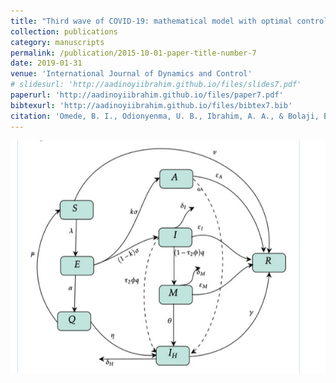 ```yaml
---
title: "Third wave of COVID-19: mathematical model with optimal control strategy for reducing the disease burden in Nigeria "
collection: publications
category: manuscripts
permalink: /publication/2015-10-01-paper-title-number-7
date: 2019-01-31
venue: 'International Journal of Dynamics and Control'
# slidesurl: 'http://aadinoyiibrahim.github.io/files/slides7.pdf'
paperurl: 'http://aadinoyiibrahim.github.io/files/paper7.pdf'
bibtexurl: 'http://aadinoyiibrahim.github.io/files/bibtex7.bib'
citation: 'Omede, B. I., Odionyenma, U. B., Ibrahim, A. A., & Bolaji, B. (2023). Third wave of COVID-19: mathematical model with optimal control strategy for reducing the disease burden in Nigeria. International Journal of Dynamics and Control, 11(1), 411-427.'
---
```


![Main figure for the paper](/images/3rd.png)
